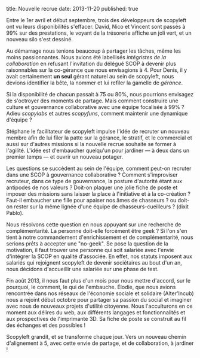 title: Nouvelle recrue
date: 2013-11-20
published: true

Entre le 1er avril et début septembre, trois des développeurs de scopyleft ont vu leurs disponibilités s'effacer. David, Nico et Vincent sont passés à 99% sur des prestations, le voyant de la trésorerie affiche un joli vert, et un nouveau silo s'est dessiné.

Au démarrage nous tenions beaucoup à partager les tâches, même les moins passionnantes. Nous avions été labellisés *intégristes de la collaboration* en refusant l'invitation du délégué SCOP à devenir plus raisonnables sur la co-gérance que nous envisagions à 4. Pour Denis, il y avait certainement **un seul** gérant naturel au sein de scopyleft, nous devions identifier la bête, la nommer et lui refiler la gamelle de *gérance*.

Si la disponibilité de chacun passait à 75 ou 80%, nous pourrions envisagez de s'octroyer des moments de partage. Mais comment construire une culture et gouvernance collaborative avec une équipe focalisée à 99% ? Adieu _scopylabs_ et autres _scopyfuns_, comment maintenir une dynamique d'équipe ?

Stéphane le facilitateur de scopyleft impulse l'idée de recruter un nouveau membre afin de lui filer la patte sur la gérance, le stratif, et le commercial et aussi sur d'autres missions si la nouvelle recrue souhaite se former à l'agilité. L'idée est d'embaucher quelqu'un pour jardiner — à deux dans un premier temps — et ouvrir un nouveau potager.

Les questions se succèdent au sein de l'équipe, comment peut-on recruter dans une SCOP à gouvernance collaborative ? Comment s'improviser recruteur, dans ce type de gouvernance, la posture d'autorité étant aux antipodes de nos valeurs ? Doit-on plaquer une jolie fiche de poste et imposer des missions sans laisser la place à l'initiative et à la co-création ? Faut-il embaucher une fille pour apaiser nos âmes de chasseurs ? ou doit-on rester sur la même lignée d'une équipe de chasseurs-cueilleurs ? (dixit Pablo).

Nous résolvons cette question en nous appuyant sur une recherche de complémentarité. La personne doit-elle forcément être geek ? Si l'on s'en tient à notre commandement d'enrichissement et de complémentarité, nous serions prêts à accepter une "no-geek". Se pose la question de la motivation, il faut trouver une personne qui soit salariée avec l'envie d'intégrer la SCOP en qualité d'associée. En effet, nos statuts imposent aux salariés qui rejoignent scopyleft de devenir sociétaires au bout d'un an, nous décidons d'accueillir une salariée sur une phase de test.

Fin août 2013, il nous faut plus d'un mois pour nous mettre d'accord, sur le pourquoi, le comment, le qui de l'embauche. Élodie, que nous avions rencontrée dans nos réseaux de l'économie sociale et solidaire (Alter'Incub) nous a rejoint début octobre pour partager sa passion du social et imaginer avec nous de nouveaux projets d'utilité citoyenne. Nous l'acculturons en ce moment aux délires du web, aux différents langages et fonctionnalités et aux prospectives de l'imprimante 3D. Sa fiche de poste se construit au fil des échanges et des possibles !

Scopyleft grandit, et se transforme chaque jour. Vers un nouveau chemin d'alignement à 5, avec cette envie de partage, et de collaboration, à jardiner !
